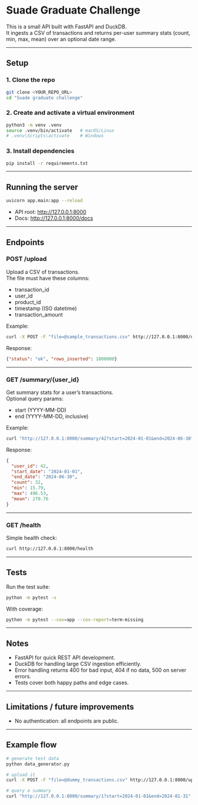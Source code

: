 # Suade Graduate Challenge

This is a small API built with FastAPI and DuckDB.  
It ingests a CSV of transactions and returns per-user summary stats (count, min, max, mean) over an optional date range.

---

## Setup

### 1. Clone the repo
```bash
git clone <YOUR_REPO_URL>
cd "Suade graduate challenge"
```

### 2. Create and activate a virtual environment
```bash
python3 -m venv .venv
source .venv/bin/activate   # macOS/Linux
# .venv\Scripts\activate    # Windows
```

### 3. Install dependencies
```bash
pip install -r requirements.txt
```

---

## Running the server

```bash
uvicorn app.main:app --reload
```

- API root: http://127.0.0.1:8000  
- Docs: http://127.0.0.1:8000/docs  

---

## Endpoints

### POST /upload

Upload a CSV of transactions.  
The file must have these columns:

- transaction_id  
- user_id  
- product_id  
- timestamp (ISO datetime)  
- transaction_amount  

Example:
```bash
curl -X POST -F "file=@sample_transactions.csv" http://127.0.0.1:8000/upload
```

Response:
```json
{"status": "ok", "rows_inserted": 1000000}
```

---

### GET /summary/{user_id}

Get summary stats for a user’s transactions.  
Optional query params:  
- start (YYYY-MM-DD)  
- end (YYYY-MM-DD, inclusive)

Example:
```bash
curl "http://127.0.0.1:8000/summary/42?start=2024-01-01&end=2024-06-30"
```

Response:
```json
{
  "user_id": 42,
  "start_date": "2024-01-01",
  "end_date": "2024-06-30",
  "count": 32,
  "min": 15.79,
  "max": 496.53,
  "mean": 270.76
}
```

---

### GET /health

Simple health check:
```bash
curl http://127.0.0.1:8000/health
```

---

## Tests

Run the test suite:
```bash
python -m pytest -v
```

With coverage:
```bash
python -m pytest --cov=app --cov-report=term-missing
```

---

## Notes

- FastAPI for quick REST API development.  
- DuckDB for handling large CSV ingestion efficiently.  
- Error handling returns 400 for bad input, 404 if no data, 500 on server errors.  
- Tests cover both happy paths and edge cases.  

---

## Limitations / future improvements

- No authentication: all endpoints are public.  

---

## Example flow

```bash
# generate test data
python data_generator.py

# upload it
curl -X POST -F "file=@dummy_transactions.csv" http://127.0.0.1:8000/upload

# query a summary
curl "http://127.0.0.1:8000/summary/1?start=2024-01-01&end=2024-01-31"
```
